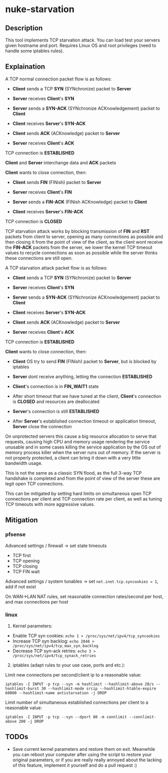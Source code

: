 # nuke-starvation

## Description

This tool implements TCP starvation attack.
You can load test your servers given hostname and port. Requires Linux OS and root privileges (need to handle some iptables rules).

## Explaination

A TCP normal connection packet flow is as follows:

- **Client** sends a TCP **SYN** (SYNchronize) packet to **Server**
- **Server** receives **Client**'s **SYN**

- **Server** sends a **SYN-ACK** (SYNchronize ACKnowledgement) packet to **Client**
- **Client** receives **Server**'s **SYN-ACK**

- **Client** sends **ACK** (ACKnowledge) packet to **Server**
- **Server** receives **Client**'s **ACK**

TCP connection is **ESTABLISHED**

**Client** and **Server** interchange data and **ACK** packets

**Client** wants to close connection, then:

- **Client** sends **FIN** (FINish) packet to **Server**
- **Server** receives **Client**'s **FIN**

- **Server** sends a **FIN-ACK** (FINish ACKnowledge) packet to **Client**
- **Client** receives **Server**'s **FIN-ACK**

TCP connection is **CLOSED**

TCP starvation attack works by blocking transmission of **FIN** and **RST** packets from client to server,
opening as many connections as possible and then closing it from the point of view of the client,
as the client wont receive the **FIN-ACK** packets from the server, we lower the kernel TCP timeout values
to recycle connections as soon as possible while the server thinks these connections are still open.

A TCP starvation attack packet flow is as follows:

- **Client** sends a TCP **SYN** (SYNchronize) packet to **Server**
- **Server** receives **Client**'s **SYN**

- **Server** sends a **SYN-ACK** (SYNchronize ACKnowledgement) packet to **Client**
- **Client** receives **Server**'s **SYN-ACK**

- **Client** sends **ACK** (ACKnowledge) packet to **Server**
- **Server** receives **Client**'s **ACK**

TCP connection is **ESTABLISHED**
	
**Client** wants to close connection, then:

- **Client** OS try to send **FIN** (FINish) packet to **Server**, but is blocked by iptables
- **Server** dont receive anything, letting the connection **ESTABLISHED**

- **Client**'s connection is in **FIN_WAIT1** state
- After short timeout that we have tuned at the client, **Client**'s connection is **CLOSED** and resources are deallocated
- **Server**'s connection is still **ESTABLISHED**
- After **Server**'s established connection timeout or application timeout, **Server** close the connection

On unprotected servers this cause a big resource allocation to serve that requests, causing high CPU and
memory usage rendering the service unusable and in some cases killing the service application by the OS
out of memory process killer when the server runs out of memory. If the server is not properly protected,
a client can bring it down with a very little bandwidth usage.

This is not the same as a classic SYN flood, as the full 3-way TCP handshake is completed and from the
point of view of the server these are legit open TCP connections.

This can be mitigated by setting hard limits on simultaneous open TCP connections per client and TCP
connection rate per client, as well as tuning TCP timeouts with more aggressive values.

## Mitigation

### pfsense

Advanced settings / firewall -> set state timeouts
 - TCP first
 - TCP opening
 - TCP closing
 - TCP FIN wait

Advanced settings / system tunables -> set `net.inet.tcp.syncookies = 1`, add if not exist

On WAN->LAN NAT rules, set reasonable connection rates/second per host, and max connections per host

### linux

1. Kernel parameters:
 - Enable TCP syn cookies: `echo 1 > /proc/sys/net/ipv4/tcp_syncookies`
 - Increase TCP syn backlog: `echo 2048 > /proc/sys/net/ipv4/tcp_max_syn_backlog`
 - Decrease TCP syn-ack retries: `echo 3 > /proc/sys/net/ipv4/tcp_synack_retries`

2. iptables (adapt rules to your use case, ports and etc.):

Limit new connections per second/client ip to a reasonable value:
```
iptables -I INPUT -p tcp --syn -m hashlimit --hashlimit-above 20/s --hashlimit-burst 30 --hashlimit-mode srcip --hashlimit-htable-expire 60000 --hashlimit-name antistarvation -j DROP
```

Limit number of simultaneous established connections per client to a reasonable value:
```
iptables -I INPUT -p tcp --syn --dport 80 -m connlimit --connlimit-above 200 -j DROP
```

## TODOs

- Save current kernel parameters and restore them on exit. Meanwhile you can reboot your computer after using the script to restore your original parameters,
  or if you are really really annoyed about the lacking of this feature, implement it yourself and do a pull request :)

